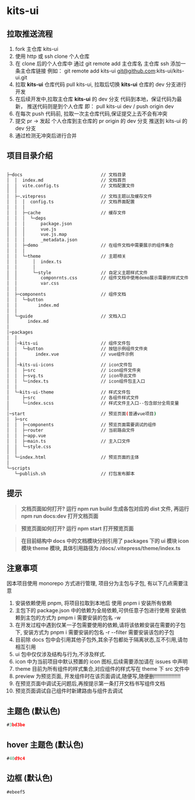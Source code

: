 # kits-ui

## 拉取推送流程

1. fork 主仓库 kits-ui
2. 使用 http 或 ssh clone 个人仓库
3. 在 clone 后的个人仓库中 通过 git remote add 主仓库名 主仓库 ssh 添加一条主仓库链接 例如： git remote add kits-ui git@github.com:kits-ui/kits-ui.git
4. 拉取 **kits-ui** 仓库代码 pull kits-ui, 拉取后切换 **kits-ui** 仓库的 dev 分支进行开发
5. 在后续开发中,拉取主仓库 **kits-ui** 的 dev 分支 代码到本地，保证代码为最新， 推送代码则是到个人仓库 即： pull kits-ui dev / push origin dev
6. 在每次 push 代码前, 拉取一次主仓库代码,保证提交上去不会有冲突
7. 提交 pr -> 发起 个人仓库到主仓库的 pr origin 的 dev 分支 推送到 kits-ui 的 dev 分支
8. 通过检测无冲突后进行合并

## 项目目录介绍

```bash

├─docs                              // 文档目录
│  │  index.md                      // 文档首页
│  │  vite.config.ts                // 文档配置文件
│  │
│  ├─.vitepress                     // 文档主题以及缓存文件
│  │  │  config.ts                  // 文档界面配置
│  │  │
│  │  ├─cache                       // 缓存文件
│  │  │  └─deps
│  │  │      package.json
│  │  │      vue.js
│  │  │      vue.js.map
│  │  │      _metadata.json
│  │  ├─demo                        // 在组件文档中需要展示的组件集合
│  │  │
│  │  └─theme                       // 主题相关
│  │      │  index.ts
│  │      │
│  │      └─style                   // 自定义主题样式文件
│  │         componrnts.css         // 组件文档中使用demo展示需要的样式文件
│  │         var.css
│  │
│  ├─components                     // 组件文档
│  │  └─button
│  │        index.md
│  │
│  └─guide                          // 文档入口
│       index.md
│
│─packages
│  │
│  │─kits-ui                        // 组件文件包
│  │  └─button                      // 按钮示例组件文件夹
│  │       index.vue                // vue组件示例
│  │
│  │─kits-ui-icons                  // icon文件包
│  │  ├─src                         // icon组件文件夹
│  │  ├─svg.ts                      // icon导出文件
│  │  └─index.ts                    // icon组件包主入口
│  │
│  └─kits-ui-theme                  // 样式文件包
│     ├─src                         // 各组件样式文件
│     └─index.scss                  // 样式文件主入口--包含部分全局变量
│
│─start                             // 预览页面(普通vue项目)
│  ├─src
│  │  ├─components                  // 预览页面需要调试的组件
│  │  ├─router                      // 当前路由文件
│  │  ├─app.vue
│  │  ├─main.ts                     // 主入口文件
│  │  └─style.css
│  │
│  └─index.html                     // 预览页面的主体
│
└─scripts
   └─publish.sh                     // 打包发布脚本

```

## 提示

> **文档页面如何打开? 运行 npm run build 生成各包对应的 dist 文件, 再运行 npm run docs:dev 打开文档页面**

> **预览页面如何打开? 运行 npm start 打开预览页面**

> **在目前结构中 docs 中的文档模块分别引用了 packages 下的 ui 模块 icon 模块 theme 模块, 具体引用路径为 /docs/.vitepress/theme/index.ts**

## 注意事项

因本项目使用 monorepo 方式进行管理, 项目分为主包与子包, 有以下几点需要注意

1. 安装依赖使用 pnpm, 将项目拉取到本地后 使用 pnpm i 安装所有依赖
2. 主包下的 package.json 中的依赖为全局依赖,可供任意子包进行使用 安装依赖到主包的方式为 pmpm i 需要安装的包名 -w
3. 在开发过程中遇到仅某一子包需要使用的依赖,请将该依赖安装在需要的子包下, 安装方式为 pnpm i 需要安装的包名 -r --filter 需要安装该包的子包
4. 目前除 docs 包中会引用其他子包外,其余子包都处于隔离状态,互不引用,请勿相互引用
5. ui 包中仅仅涉及结构与行为,不涉及样式.
6. icon 中为当前项目中默认预置的 icon 图标,后续需要添加请在 issues 中声明
7. theme 目前为所有组件的样式集合,对应组件的样式写在 theme 下 src 文件中
8. preview 为预览页面, 开发组件时在该页面调试,随便写,随便删!!!!!!!!!!!!!!!!!!
9. 在预览页面中调试无问题后,再按提示第一条打开文档书写组件文档
10. 预览页面调试自己组件时新建路由与组件去调试

## 主题色 (默认色)

```js
#3bd3be
```

## hover 主题色 (默认色)

```js
#40d9c4
```

## 边框 (默认色)

```js
#ebeef5
```
